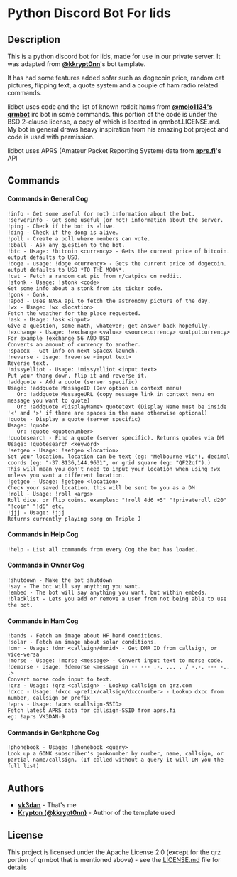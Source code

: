 # Python Discord Bot For lids

## Description
This is a python discord bot for lids, made for use in our private server. It
was adapted from **[@kkrypt0nn](https://github.com/kkrypt0nn)**'s
bot template.

It has had some features added sofar such as dogecoin price, random cat
pictures, flipping text, a quote system and a couple of ham radio related commands.

lidbot uses code and the list of known reddit hams from **[@molo1134's qrmbot](https://github.com/molo1134/qrmbot)** irc bot in some commands. this portion of the code is under the BSD 2-clause license, a copy of which is located in qrmbot.LICENSE.md. My bot in general draws heavy inspiration from his amazing bot project and code is used with permission.

lidbot uses APRS (Amateur Packet Reporting System) data from **[aprs.fi](https://aprs.fi)'s** API

## Commands

#### Commands in General Cog
```
!info - Get some useful (or not) information about the bot.
!serverinfo - Get some useful (or not) information about the server.
!ping - Check if the bot is alive.
!ding - Check if the dong is alive.
!poll - Create a poll where members can vote.
!8ball - Ask any question to the bot.
!btc - Usage: !bitcoin <currency> - Gets the current price of bitcoin.
output defaults to USD.
!doge - usage: !doge <currency> - Gets the current price of dogecoin.
output defaults to USD *TO THE MOON*.
!cat - Fetch a random cat pic from r/catpics on reddit.
!stonk - Usage: !stonk <code> 
Get some info about a stonk from its ticker code.
!gonk - Gonk.
!apod - Uses NASA api to fetch the astronomy picture of the day.
!wx - Usage: !wx <location>
Fetch the weather for the place requested.
!ask - Usage: !ask <input> 
Give a question, some math, whatever; get answer back hopefully.
!exchange - Usage: !exchange <value> <sourcecurrency> <outputcurrency>
For example !exchange 56 AUD USD
Converts an amount of currency to another.
!spacex - Get info on next SpaceX launch.
!reverse - Usage: !reverse <input text>
Reverse text.
!missyelliot - Usage: !missyelliot <input text>
Put your thang down, flip it and reverse it.
!addquote - Add a quote (server specific)
Usage: !addquote MessageID (Dev option in context menu)
   Or: !addquote MessageURL (copy message link in context menu on message you want to quote)
   Or: !addquote <DisplayName> quotetext (Display Name must be inside '<' and '>' if there are spaces in the name otherwise optional)
!quote - Display a quote (server specific)
Usage: !quote
   Or: !quote <quotenumber>
!quotesearch - Find a quote (server specific). Returns quotes via DM
Usage: !quotesearch <keyword>
!setgeo - Usage: !setgeo <location>
Set your location. location can be text (eg: "Melbourne vic"), decimal coords (eg: "-37.8136,144.9631", or grid square (eg: "QF22qf").)
This will mean you don't need to input your location when using !wx unless you want a different location.
!getgeo - Usage: !getgeo <location>
Check your saved location. this will be sent to you as a DM
!roll - Usage: !roll <args>
Roll dice. or flip coins. examples: "!roll 4d6 +5" "!privateroll d20" "!coin" "!d6" etc.
!jjj - Usage: !jjj
Returns currently playing song on Triple J
```
#### Commands in Help Cog
```
!help - List all commands from every Cog the bot has loaded.
```
#### Commands in Owner Cog
```
!shutdown - Make the bot shutdown
!say - The bot will say anything you want.
!embed - The bot will say anything you want, but within embeds.
!blacklist - Lets you add or remove a user from not being able to use the bot.
```
#### Commands in Ham Cog
```
!bands - Fetch an image about HF band conditions.
!solar - Fetch an image about solar conditions.
!dmr - Usage: !dmr <callsign/dmrid> - Get DMR ID from callsign, or vice-versa
!morse - Usage: !morse <message> - Convert input text to morse code.
!demorse - Usage: !demorse <message in -- --- .-. ... . / -.-. --- -.. .> 
Convert morse code input to text.
!qrz - Usage: !qrz <callsign> - Lookup callsign on qrz.com
!dxcc - Usage: !dxcc <prefix/callsign/dxccnumber> - Lookup dxcc from
number, callsign or prefix
!aprs - Usage: !aprs <callsign-SSID>
Fetch latest APRS data for callsign-SSID from aprs.fi
eg: !aprs VK3DAN-9
```
#### Commands in Gonkphone Cog
```
!phonebook - Usage: !phonebook <query>
Look up a GONK subscriber's gonknumber by number, name, callsign, or partial name/callsign. (If called without a query it will DM you the full list)
```

## Authors
* **[vk3dan](https://github.com/vk3dan)** - That's me
* **[Krypton (@kkrypt0nn)](https://github.com/kkrypt0nn)** - Author of the template used

## License

This project is licensed under the Apache License 2.0 (except for the qrz portion of qrmbot that is mentioned above) - see the [LICENSE.md](LICENSE.md) file for details

